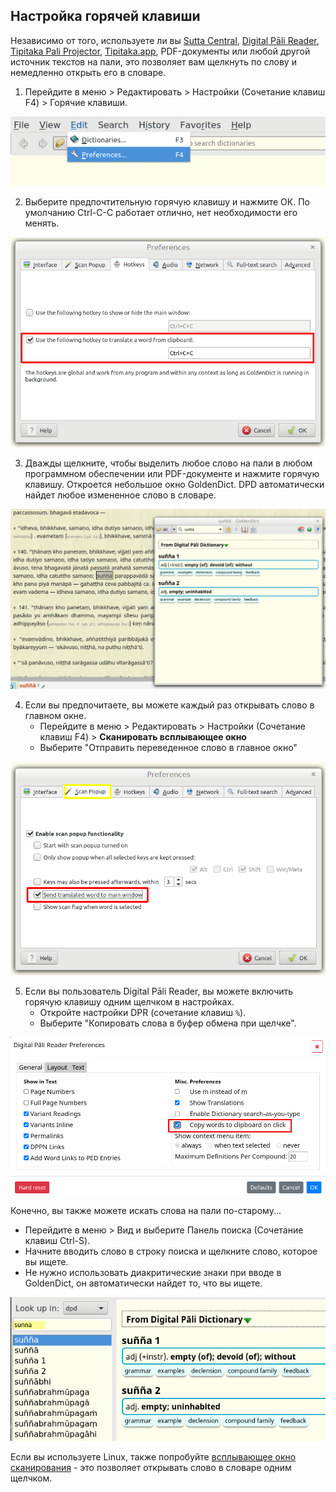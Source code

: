 ## Настройка горячей клавиши

Независимо от того, используете ли вы [Sutta Central](https://suttacentral.net/), [Digital Pāli Reader](https://www.digitalpalireader.online/_dprhtml/index.html), [Tipitaka Pali Projector](https://www.microsoft.com/en-us/p/tipitaka-pali-projector/9pkwwvrdvnl4#activetab=pivot:overviewtab), [Tipitaka.app](https://tipitaka.app/), PDF-документы или любой другой источник текстов на пали, это позволяет вам щелкнуть по слову и немедленно открыть его в словаре.

1. Перейдите в меню > Редактировать > Настройки (Сочетание клавиш F4) > Горячие клавиши.

![preferences](pics/hotkey/preferences.png)

2. Выберите предпочтительную горячую клавишу и нажмите ОК. По умолчанию Ctrl-C-C работает отлично, нет необходимости его менять.

![hoteky](pics/hotkey/hoteky.png)

3. Дважды щелкните, чтобы выделить любое слово на пали в любом программном обеспечении или PDF-документе и нажмите горячую клавишу. Откроется небольшое окно GoldenDict. DPD автоматически найдет любое измененное слово в словаре.

![popupwindow](pics/hotkey/popupwindow.png)

4. Если вы предпочитаете, вы можете каждый раз открывать слово в главном окне.
   - Перейдите в меню > Редактировать > Настройки (Сочетание клавиш F4) > **Сканировать всплывающее окно**
   - Выберите "Отправить переведенное слово в главное окно"

![send to main window](pics/hotkey/send%20to%20main%20window.png)

5. Если вы пользователь Digital Pāli Reader, вы можете включить горячую клавишу одним щелчком в настройках.
   - Откройте настройки DPR (сочетание клавиш `%`).
   - Выберите "Копировать слова в буфер обмена при щелчке".

![dpr clipboard preference](pics/hotkey/dpr%20clipboard%20preference.png)

Конечно, вы также можете искать слова на пали по-старому...
- Перейдите в меню > Вид и выберите Панель поиска (Сочетание клавиш Ctrl-S).
- Начните вводить слово в строку поиска и щелкните слово, которое вы ищете.
- Не нужно использовать диакритические знаки при вводе в GoldenDict, он автоматически найдет то, что вы ищете.

![search](pics/hotkey/search.png)

Если вы используете Linux, также попробуйте [всплывающее окно сканирования](setup_scan_popup.html) - это позволяет открывать слово в словаре одним щелчком.